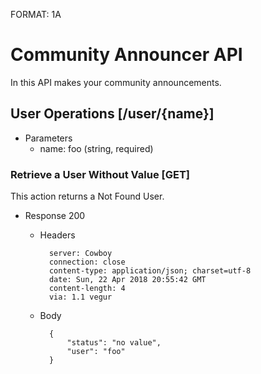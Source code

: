 FORMAT: 1A

# Community Announcer API
In this API makes your community announcements.


## User Operations [/user/{name}]

+ Parameters
    + name: foo (string, required)


### Retrieve a User Without Value [GET]
This action returns a Not Found User.

+ Response 200

    + Headers

            server: Cowboy
            connection: close
            content-type: application/json; charset=utf-8
            date: Sun, 22 Apr 2018 20:55:42 GMT
            content-length: 4
            via: 1.1 vegur

    + Body

            {
                "status": "no value",
                "user": "foo"
            }
